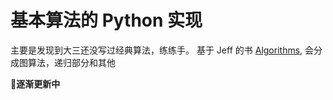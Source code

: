 # 基本算法的 Python 实现

主要是发现到大三还没写过经典算法，练练手。
基于 Jeff 的书 [Algorithms](https://jeffe.cs.illinois.edu/teaching/algorithms/), 会分成图算法，递归部分和其他

**🤔逐渐更新中**
